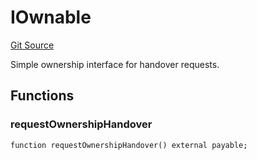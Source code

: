 # IOwnable
[Git Source](https://github.com/NaniDAO/accounts/blob/02ab93bee68a899f7f84b457acff5201adfd6806/src/ownership/Keys.sol)

Simple ownership interface for handover requests.


## Functions
### requestOwnershipHandover


```solidity
function requestOwnershipHandover() external payable;
```

